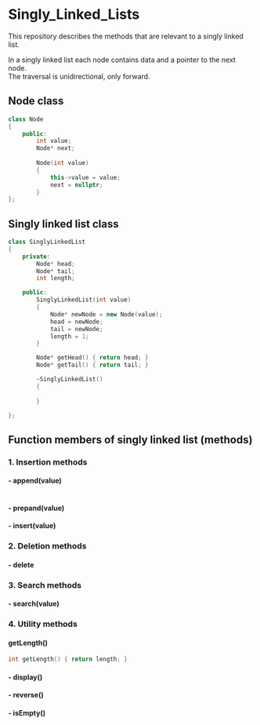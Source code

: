# Singly_Linked_Lists
This repository describes the methods that are relevant to a singly linked list.

In a singly linked list each node contains data and a pointer to the next node. <br>
The traversal is unidirectional, only forward.

## Node class 

```cpp
class Node 
{
    public:
        int value;
        Node* next;
    
        Node(int value)
        {
            this->value = value;
            next = nullptr;
        }
};
```

## Singly linked list class

```cpp
class SinglyLinkedList
{
    private:
        Node* head;
        Node* tail;
        int length;

    public:
        SinglyLinkedList(int value)
        {
            Node* newNode = new Node(value);
            head = newNode;
            tail = newNode;
            length = 1;
        }

        Node* getHead() { return head; } 
        Node* getTail() { return tail; }

        ~SinglyLinkedList()
        {
          
        }

};
```

## Function members of singly linked list (methods)

### 1. Insertion methods
#### - append(value)
```cpp

```
#### - prepand(value)
#### - insert(value)

### 2. Deletion methods
#### - delete

### 3. Search methods
#### - search(value)

### 4. Utility methods
#### getLength()
```cpp
int getLength() { return length; }
```
#### - display()
#### - reverse()
#### - isEmpty()

